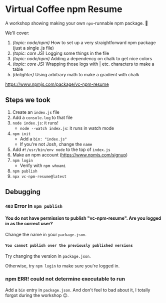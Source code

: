 # Virtual Coffee npm Resume

A workshop showing making your own `npx`-runnable npm package. 🎁

We'll cover:

1. _(topic: node/npm)_ How to set up a very straightforward npm package (just a single .js file)
2. _(topic: core JS)_ Logging some things in the file
3. _(topic: node/npm)_ Adding a dependency on chalk to get nice colors
4. _(topic: core JS)_ Wrapping those logs with | etc. characters to make a table
5. _(delighter)_ Using arbitrary math to make a gradient with chalk

https://www.npmjs.com/package/vc-npm-resume

## Steps we took

1. Create an `index.js` file
2. Add a `console.log` to that file
3. `node index.js`: it runs!
   - `node --watch index.js`: it runs in watch mode
4. `npm init`
   - Add a `bin: "index.js"`
   - If you're not Josh, change the `name`
5. Add `#!/usr/bin/env node` to the top of `index.js`
6. Make an npm account (https://www.npmjs.com/signup)
7. `npm login`
   - Verify with `npm whoami`
8. `npm publish`
9. `npx vc-npm-resume@latest`

## Debugging

### `403` Error in `npm publish`

#### You do not have permission to publish "vc-npm-resume". Are you logged in as the correct user?

Change the name in your `package.json`.

#### `You cannot publish over the previously published versions`

Try changing the version in `package.json`.

Otherwise, try `npm login` to make sure you're logged in.

### npm ERR! could not determine executable to run

Add a `bin` entry in `package.json`.
And don't feel to bad about it, I totally forgot during the workshop 😉.
